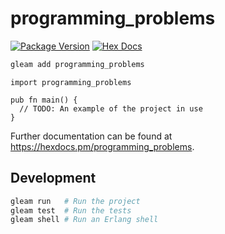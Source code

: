 # programming_problems

[![Package Version](https://img.shields.io/hexpm/v/programming_problems)](https://hex.pm/packages/programming_problems)
[![Hex Docs](https://img.shields.io/badge/hex-docs-ffaff3)](https://hexdocs.pm/programming_problems/)

```sh
gleam add programming_problems
```
```gleam
import programming_problems

pub fn main() {
  // TODO: An example of the project in use
}
```

Further documentation can be found at <https://hexdocs.pm/programming_problems>.

## Development

```sh
gleam run   # Run the project
gleam test  # Run the tests
gleam shell # Run an Erlang shell
```
